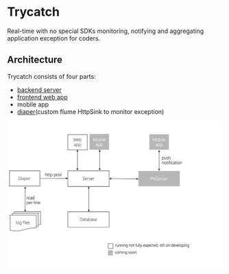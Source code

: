# Trycatch
Real-time with no special SDKs monitoring, notifying and aggregating application exception for coders.
## Architecture
Trycatch consists of four parts:

 - [backend server](https://github.com/danceyoung/trycatch-server)
 - [frontend web app](https://github.com/danceyoung/trycatch-intereactiveUIs)
 - mobile app
 - [diaper](https://github.com/danceyoung/trycatch-flumediaper)(custom flume HttpSink to monitor exception)
 
 ![architecture](https://github.com/danceyoung/trycatch/blob/master/resource/architecture.png?raw=true)
